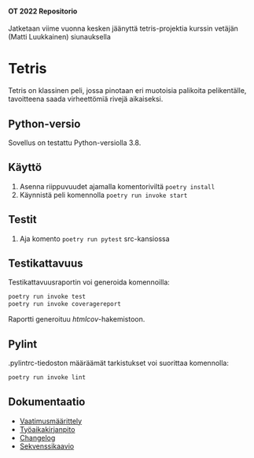 #### OT 2022 Repositorio

Jatketaan viime vuonna kesken jäänyttä tetris-projektia kurssin vetäjän (Matti Luukkainen) siunauksella

# Tetris

Tetris on klassinen peli, jossa pinotaan eri muotoisia palikoita pelikentälle, tavoitteena saada virheettömiä rivejä aikaiseksi. 

## Python-versio

Sovellus on testattu Python-versiolla 3.8.

## Käyttö 

1. Asenna riippuvuudet ajamalla komentoriviltä `poetry install`
2. Käynnistä peli komennolla `poetry run invoke start`

## Testit

1. Aja komento `poetry run pytest` src-kansiossa

## Testikattavuus

Testikattavuusraportin voi generoida komennoilla:

```bash
poetry run invoke test
poetry run invoke coveragereport
```

Raportti generoituu _htmlcov_-hakemistoon.

## Pylint

.pylintrc-tiedoston määräämät tarkistukset voi suorittaa komennolla:

```bash
poetry run invoke lint
```



## Dokumentaatio
- [Vaatimusmäärittely](./dokumentaatio/vaatimusmäärittely.md)
- [Työaikakirjanpito](./dokumentaatio/tyoaikakirjanpito.md)
- [Changelog](./dokumentaatio/changelog.md)
- [Sekvenssikaavio](./dokumentaatio/kuvat/sekvenssikaaviotetris.jpg)

